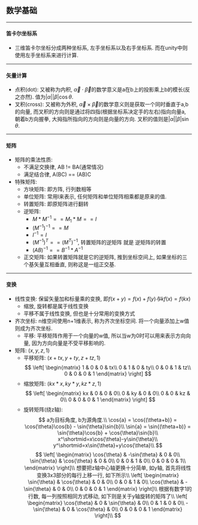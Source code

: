 ## **数学基础**
---------------------------------------------------------------------------
#### **笛卡尔坐标系**
- 三维笛卡尔坐标分成两种坐标系, 左手坐标系以及右手坐标系. 而在unity中则使用左手坐标系来进行计算.
---------------------------------------------------------------------------
#### **矢量计算**
- 点积(dot): 又被称为内积, $\vec{\alpha} \cdot \vec{\beta}$的数学意义是a在b上的投影乘上b的模长(反之亦然). 值为$|\alpha||\beta|\cos\theta$.
- 叉积(cross): 又被称为外积, $\vec{\alpha} \times \vec{\beta}$的数学意义则是获取一个同时垂直于a,b的向量, 而叉积的方向则是通过将四指(根据坐标系决定手的左右)指向向量a, 朝着b方向握拳, 大拇指所指向的方向则是向量的方向. 叉积的值则是$|\alpha||\beta|\sin\theta$.
---------------------------------------------------------------------------
#### **矩阵**
- 矩阵的乘法性质:
  - 不满足交换律, AB != BA(通常情况)
  - 满足结合律, A(BC) == (AB)C
- 特殊矩阵:
  - 方块矩阵: 即方阵, 行列数相等
  - 单位矩阵: 常用I来表示, 任何矩阵和单位矩阵相乘都是原来的值.
  - 转置矩阵: 即原矩阵进行翻转
  - 逆矩阵: 
    - $M*M^{-1} == M_1*M == I$
    - $(M^{-1})^{-1} == M$
    - $I^{-1} = I$
    - $(M^{-1})^T == (M^T)^{-1}$, 转置矩阵的逆矩阵 就是 逆矩阵的转置
    - $(AB)^{-1} == B^{-1}*A^{-1}$
  - 正交矩阵: 如果转置矩阵就是它的逆矩阵, 推到坐标空间上, 如果坐标的三个基矢量互相垂直, 则称这是一组正交基.
---------------------------------------------------------------------------
#### **变换**
- 线性变换: 保留矢量加和标量乘的变换, 即$f(x+y)=f(x)+f(y)与kf(x)=f(kx)$
  - 缩放, 旋转都是属于线性变换
  - 平移不属于线性变换, 但也是十分常用的变换方式
- 齐次坐标: n维空间使用n+1维表示, 称为齐次坐标空间. 将一个向量添加上w值则成为齐次坐标.
  - 平移: 平移矩阵作用于一个向量的w值, 所以当w为0时可以用来表示方向向量, 因为方向向量是不受平移影响的.
- 矩阵: $(x, y, z, 1)$
  - 平移矩阵: $(x+tx, y+ty, z+tz, 1)$
  $$
  \left[
  \begin{matrix}
    1 & 0 & 0 & tx\\
    0 & 1 & 0 & ty\\
    0 & 0 & 1 & tz\\
    0 & 0 & 0 & 1
    \end{matrix} 
  \right]
  $$
  - 缩放矩阵: $(kx*x, ky*y, kz*z, 1)$
  $$
  \left[
  \begin{matrix}
    kx & 0 & 0 & 0\\
    0 & ky & 0 & 0\\
    0 & 0 & kz & 0\\
    0 & 0 & 0 & 1
    \end{matrix} 
  \right]
  $$
  - 旋转矩阵(绕z轴):
  $$
  a为目标角度, b为源角度.\\
  \cos{a} = \cos{(\theta+b)} = \cos{\theta}\cos{b} - \sin{\theta}\sin{b}\\
  \sin{a} = \sin{(\theta+b)} = \sin{\theta}\cos{b} + \cos{\theta}\sin{b}\\
  x^\shortmid=x\cos{\theta}-y\sin{\theta}\\
  y^\shortmid=x\sin{\theta}+y\cos{\theta}\\
  $$
  $$
  \left[
  \begin{matrix}
    \cos{\theta} & -\sin{\theta} & 0 & 0\\
    \sin{\theta} & \cos{\theta} & 0 & 0\\
    0 & 0 & 1 & 0\\
    0 & 0 & 0 & 1\\
    \end{matrix} 
  \right]\\
  想要把z轴中心轴更换十分简单, 如y轴, 首先将线性变换3x3部分的每行上移一行, 如下所示\\
  \left[
  \begin{matrix}
    \sin{\theta} & \cos{\theta} & 0 & 0\\
    0 & 0 & 1 & 0\\
    \cos{\theta} & -\sin{\theta} & 0 & 0\\
    0 & 0 & 0 & 1
    \end{matrix} 
  \right]\\
  根据有数字1的行数, 每一列按照相同方式移动, 如下则是关于y轴旋转的矩阵了\\
  \left[
  \begin{matrix}
    \cos{\theta} & 0 & \sin{\theta} & 0\\
    0 & 1 & 0 & 0\\
    -\sin{\theta} & 0 & \cos{\theta} & 0\\
    0 & 0 & 0 & 1
    \end{matrix} 
  \right]\\
  $$